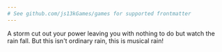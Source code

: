 ```yaml
---
# See github.com/js13kGames/games for supported frontmatter
---
```

A storm cut out your power leaving you with nothing to do but watch the rain fall. But this isn't ordinary rain, this is musical rain!